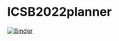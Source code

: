 # ICSB2022planner

[![Binder](https://mybinder.org/badge_logo.svg)](https://mybinder.org/v2/gh/sshameer/ICSB2022planner/HEAD?labpath=Notebook_to_help_navigate_ICSB2022_talks.ipynb)
